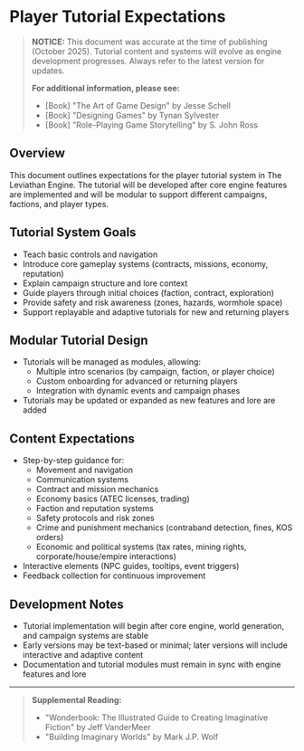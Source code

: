 # Player Tutorial Expectations

> **NOTICE:** This document was accurate at the time of publishing (October 2025). Tutorial content and systems will evolve as engine development progresses. Always refer to the latest version for updates.
>
> **For additional information, please see:**
> - [Book] "The Art of Game Design" by Jesse Schell
> - [Book] "Designing Games" by Tynan Sylvester
> - [Book] "Role-Playing Game Storytelling" by S. John Ross

## Overview
This document outlines expectations for the player tutorial system in The Leviathan Engine. The tutorial will be developed after core engine features are implemented and will be modular to support different campaigns, factions, and player types.

## Tutorial System Goals
- Teach basic controls and navigation
- Introduce core gameplay systems (contracts, missions, economy, reputation)
- Explain campaign structure and lore context
- Guide players through initial choices (faction, contract, exploration)
- Provide safety and risk awareness (zones, hazards, wormhole space)
- Support replayable and adaptive tutorials for new and returning players

## Modular Tutorial Design
- Tutorials will be managed as modules, allowing:
  - Multiple intro scenarios (by campaign, faction, or player choice)
  - Custom onboarding for advanced or returning players
  - Integration with dynamic events and campaign phases
- Tutorials may be updated or expanded as new features and lore are added

## Content Expectations
- Step-by-step guidance for:
  - Movement and navigation
  - Communication systems
  - Contract and mission mechanics
  - Economy basics (ATEC licenses, trading)
  - Faction and reputation systems
  - Safety protocols and risk zones
  - Crime and punishment mechanics (contraband detection, fines, KOS orders)
  - Economic and political systems (tax rates, mining rights, corporate/house/empire interactions)
- Interactive elements (NPC guides, tooltips, event triggers)
- Feedback collection for continuous improvement

## Development Notes
- Tutorial implementation will begin after core engine, world generation, and campaign systems are stable
- Early versions may be text-based or minimal; later versions will include interactive and adaptive content
- Documentation and tutorial modules must remain in sync with engine features and lore

---

> **Supplemental Reading:**
> - "Wonderbook: The Illustrated Guide to Creating Imaginative Fiction" by Jeff VanderMeer
> - "Building Imaginary Worlds" by Mark J.P. Wolf
